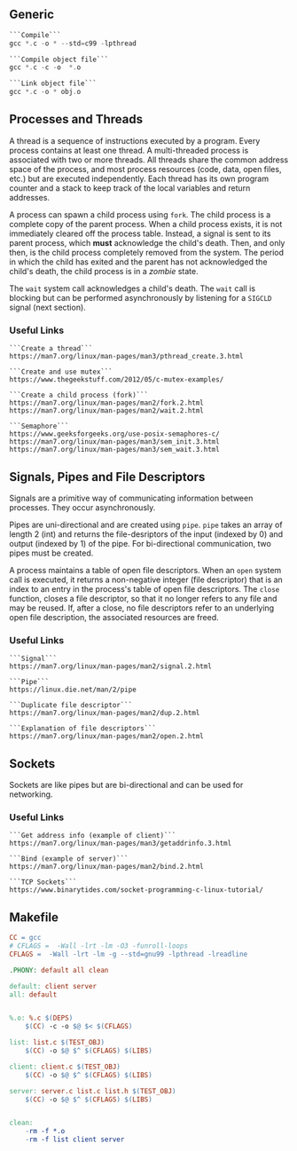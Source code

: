 
## Generic
```C
```Compile```
gcc *.c -o * --std=c99 -lpthread

```Compile object file```
gcc *.c -c -o  *.o

```Link object file```
gcc *.c -o * obj.o
```

## Processes and Threads
A thread is a sequence of instructions executed by a program. Every process contains at least one thread. A multi-threaded process is associated with two or more threads. All threads share the common address space of the process, and most process resources (code, data, open files, etc.) but are executed independently. Each thread has its own program counter and a stack to keep track of the local variables and return addresses.

A process can spawn a child process using ```fork```. The child process is a complete copy of the parent process. When a child process exists, it is not immediately cleared off the process table. Instead, a signal is sent to its parent process, which **must** acknowledge the child's death. Then, and only then, is the child process completely removed from the system. The period in which the child has exited and the parent has not acknowledged the child's death, the child process is in a *zombie* state.

The ```wait``` system call acknowledges a child's death. The ```wait``` call is blocking but can be performed asynchronously by listening for a ```SIGCLD``` signal (next section).
### Useful Links
```
```Create a thread```
https://man7.org/linux/man-pages/man3/pthread_create.3.html

```Create and use mutex```
https://www.thegeekstuff.com/2012/05/c-mutex-examples/

```Create a child process (fork)```
https://man7.org/linux/man-pages/man2/fork.2.html
https://man7.org/linux/man-pages/man2/wait.2.html

```Semaphore```
https://www.geeksforgeeks.org/use-posix-semaphores-c/
https://man7.org/linux/man-pages/man3/sem_init.3.html
https://man7.org/linux/man-pages/man3/sem_wait.3.html
```

## Signals, Pipes and File Descriptors
Signals are a primitive way of communicating information between processes. They occur asynchronously. 

Pipes are uni-directional and are created using ```pipe```. ```pipe``` takes an array of length 2 (int) and returns the file-desriptors of the input (indexed by 0) and output (indexed by 1) of the pipe. For bi-directional communication, two pipes must be created.

A process maintains a table of open file descriptors. When an ```open``` system call is executed, it returns a non-negative integer (file descriptor) that is an index to an entry in the process's table of open file descriptors. The ```close``` function, closes a file descriptor, so that it no longer refers to any file and may be reused. If, after a close, no file descriptors refer to an underlying open file description, the associated resources are freed.
### Useful Links
```
```Signal```
https://man7.org/linux/man-pages/man2/signal.2.html

```Pipe```
https://linux.die.net/man/2/pipe

```Duplicate file descriptor```
https://man7.org/linux/man-pages/man2/dup.2.html

```Explanation of file descriptors```
https://man7.org/linux/man-pages/man2/open.2.html
```

## Sockets
Sockets are like pipes but are bi-directional and can be used for networking. 
### Useful Links
```
```Get address info (example of client)```
https://man7.org/linux/man-pages/man3/getaddrinfo.3.html

```Bind (example of server)```
https://man7.org/linux/man-pages/man2/bind.2.html

```TCP Sockets```
https://www.binarytides.com/socket-programming-c-linux-tutorial/
```

## Makefile
```Makefile
CC = gcc 
# CFLAGS =  -Wall -lrt -lm -O3 -funroll-loops
CFLAGS =  -Wall -lrt -lm -g --std=gnu99 -lpthread -lreadline

.PHONY: default all clean

default: client server
all: default


%.o: %.c $(DEPS)
	$(CC) -c -o $@ $< $(CFLAGS) 

list: list.c $(TEST_OBJ)
	$(CC) -o $@ $^ $(CFLAGS) $(LIBS)

client: client.c $(TEST_OBJ)
	$(CC) -o $@ $^ $(CFLAGS) $(LIBS)

server: server.c list.c list.h $(TEST_OBJ)
	$(CC) -o $@ $^ $(CFLAGS) $(LIBS)


clean:
	-rm -f *.o 
	-rm -f list client server
```
